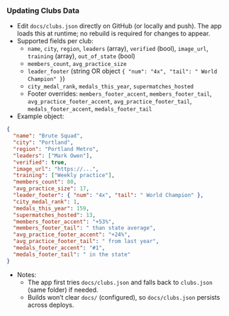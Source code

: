 
### Updating Clubs Data

- Edit `docs/clubs.json` directly on GitHub (or locally and push). The app loads this at runtime; no rebuild is required for changes to appear.
- Supported fields per club:
  - `name`, `city`, `region`, `leaders` (array), `verified` (bool), `image_url`, `training` (array), `out_of_state` (bool)
  - `members_count`, `avg_practice_size`
  - `leader_footer` (string OR object `{ "num": "4x", "tail": " World Champion" }`)
  - `city_medal_rank`, `medals_this_year`, `supermatches_hosted`
  - Footer overrides: `members_footer_accent`, `members_footer_tail`, `avg_practice_footer_accent`, `avg_practice_footer_tail`, `medals_footer_accent`, `medals_footer_tail`
- Example object:
```json
{
  "name": "Brute Squad",
  "city": "Portland",
  "region": "Portland Metro",
  "leaders": ["Mark Owen"],
  "verified": true,
  "image_url": "https://...",
  "training": ["Weekly practice"],
  "members_count": 80,
  "avg_practice_size": 17,
  "leader_footer": { "num": "4x", "tail": " World Champion" },
  "city_medal_rank": 1,
  "medals_this_year": 159,
  "supermatches_hosted": 13,
  "members_footer_accent": "+53%",
  "members_footer_tail": " than state average",
  "avg_practice_footer_accent": "+24%",
  "avg_practice_footer_tail": " from last year",
  "medals_footer_accent": "#1",
  "medals_footer_tail": " in the state"
}
```
- Notes:
  - The app first tries `docs/clubs.json` and falls back to `clubs.json` (same folder) if needed.
  - Builds won’t clear `docs/` (configured), so `docs/clubs.json` persists across deploys.
